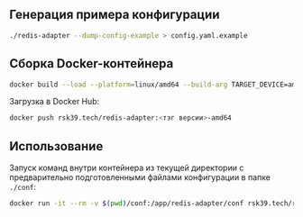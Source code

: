 ## Генерация примера конфигурации
```bash
./redis-adapter --dump-config-example > config.yaml.example
```

## Сборка Docker-контейнера
```bash
docker build --load --platform=linux/amd64 --build-arg TARGET_DEVICE=amd64 --build-arg JOBS=<потоков на сборку> -t rsk39.tech/redis-adapter:<тэг версии>-amd64 .
```
Загрузка в Docker Hub:
```bash
docker push rsk39.tech/redis-adapter:<тэг версии>-amd64
```

## Использование
Запуск команд внутри контейнера из текущей директории с предварительно подготовленными файлами конфигурации в папке `./conf`:
```bash
docker run -it --rm -v $(pwd)/conf:/app/redis-adapter/conf rsk39.tech/redis-adapter:<тэг версии>-amd64 bash
```